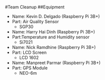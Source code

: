 #Team Cleanup
##Equipment 

* Name: Kevin D. Delgado (Raspberry Pi 3B+)
* Part: Air Quality Sensor
  * SGP30
* Name: Harry Hai Dinh (Raspberry Pi 3B+)
* Part:Temperature and Humidity sensor
  * Si7021
* Name: Nick Ramdhine (Raspberry Pi 3B+)
* Part: LCD Screen
  * LCD 1602
* Name: Manpreet Parmar (Raspberry Pi 3B+)
* Part: GPS Module
  * NEO-6m
